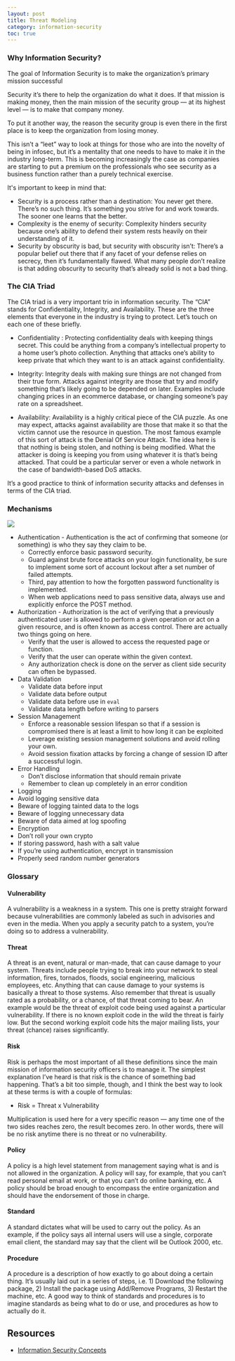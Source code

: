 ```yaml
---
layout: post
title: Threat Modeling
category: information-security
toc: true
---
```


### Why Information Security?

The goal of Information Security is to make the organization’s primary mission successful

Security it’s there to help the organization do what it does. If that mission is making money, then the main mission of the security group — at its highest level — is to make that company money.

To put it another way, the reason the security group is even there in the first place is to keep the organization from losing money.

This isn’t a “leet” way to look at things for those who are into the novelty of being in infosec, but it’s a mentality that one needs to have to make it in the industry long-term. This is becoming increasingly the case as companies are starting to put a premium on the professionals who see security as a business function rather than a purely technical exercise.

It's important to keep in mind that:
- Security is a process rather than a destination: You never get there. There’s no such thing. It’s something you strive for and work towards. The sooner one learns that the better.
- Complexity is the enemy of security: Complexity hinders security because one’s ability to defend their system rests heavily on their understanding of it.
- Security by obscurity is bad, but security with obscurity isn’t: There’s a popular belief out there that if any facet of your defense relies on secrecy, then it’s fundamentally flawed. What many people don’t realize is that adding obscurity to security that’s already solid is not a bad thing.

### The CIA Triad

The CIA triad is a very important trio in information security. The “CIA” stands for Confidentiality, Integrity, and Availability. These are the three elements that everyone in the industry is trying to protect. Let’s touch on each one of these briefly.

- Confidentiality : Protecting confidentiality deals with keeping things secret. This could be anything from a company’s intellectual property to a home user’s photo collection. Anything that attacks one’s ability to keep private that which they want to is an attack against confidentiality.

- Integrity: Integrity deals with making sure things are not changed from their true form. Attacks against integrity are those that try and modify something that’s likely going to be depended on later. Examples include changing prices in an ecommerce database, or changing someone’s pay rate on a spreadsheet.

- Availability: Availability is a highly critical piece of the CIA puzzle. As one may expect, attacks against availability are those that make it so that the victim cannot use the resource in question. The most famous example of this sort of attack is the Denial Of Service Attack. The idea here is that nothing is being stolen, and nothing is being modified. What the attacker is doing is keeping you from using whatever it is that’s being attacked. That could be a particular server or even a whole network in the case of bandwidth-based DoS attacks.

It’s a good practice to think of information security attacks and defenses in terms of the CIA triad.

### Mechanisms

<img src="{{site.url}}/{{site.images}}/information-security/infosec-mechanisms.png">

- Authentication - Authentication is the act of confirming that someone (or something) is who they say they claim to be.
  -  Correctly enforce basic password security.
  - Guard against brute force attacks on your login functionality, be sure to implement some sort of account lockout after a set number of failed attempts.
  - Third, pay attention to how the forgotten password functionality is implemented.
  - When web applications need to pass sensitive data, always use and explicitly enforce the POST method.
- Authorization - Authorization is the act of verifying that a previously authenticated user is allowed to perform a given operation or act on a given resource, and is often known as access control. There are actually two things going on here.
  - Verify that the user is allowed to access the
requested page or function.
  - Verify that the user can operate within the given context.
  - Any authorization check is done on the server as client side security can often be bypassed.
- Data Validation
  - Validate data before input
  - Validate data before output
  - Validate data before use in `eval`
  - Validate data length before writing to parsers
- Session Management
  - Enforce a reasonable session lifespan so that if a session is compromised there is at least a limit to how long it can be exploited
  - Leverage existing session management solutions and avoid rolling your own.
  - Avoid session fixation attacks by forcing a change of session ID after a successful login.
- Error Handling
  - Don’t disclose information that should remain private
  - Remember to clean up completely in an error condition
- Logging
 - Avoid logging sensitive data
 - Beware of logging tainted data to the logs
 - Beware of logging unnecessary data
 - Beware of data aimed at log spoofing
- Encryption
 - Don’t roll your own crypto
 - If storing password, hash with a salt value
 - If you’re using authentication, encrypt in transmission
 - Properly seed random number generators

### Glossary

#### Vulnerability
A vulnerability is a weakness in a system. This one is pretty straight forward because vulnerabilities are commonly labeled as such in advisories and even in the media. When you apply a security patch to a system, you’re doing so to address a vulnerability.

#### Threat
A threat is an event, natural or man-made, that can cause damage to your system. Threats include people trying to break into your network to steal information, fires, tornados, floods, social engineering, malicious employees, etc. Anything that can cause damage to your systems is basically a threat to those systems. Also remember that threat is usually rated as a probability, or a chance, of that threat coming to bear. An example would be the threat of exploit code being used against a particular vulnerability. If there is no known exploit code in the wild the threat is fairly low. But the second working exploit code hits the major mailing lists, your threat (chance) raises significantly.

#### Risk

Risk is perhaps the most important of all these definitions since the main mission of information security officers is to manage it. The simplest explanation I’ve heard is that risk is the chance of something bad happening. That’s a bit too simple, though, and I think the best way to look at these terms is with a couple of formulas:

- Risk = Threat x Vulnerability

Multiplication is used here for a very specific reason — any time one of the two sides reaches zero, the result becomes zero. In other words, there will be no risk anytime there is no threat or no vulnerability.

#### Policy

A policy is a high level statement from management saying what is and is not allowed in the organization. A policy will say, for example, that you can’t read personal email at work, or that you can’t do online banking, etc. A policy should be broad enough to encompass the entire organization and should have the endorsement of those in charge.

#### Standard

A standard dictates what will be used to carry out the policy. As an example, if the policy says all internal users will use a single, corporate email client, the standard may say that the client will be Outlook 2000, etc.

#### Procedure

A procedure is a description of how exactly to go about doing a certain thing. It’s usually laid out in a series of steps, i.e. 1) Download the following package, 2) Install the package using Add/Remove Programs, 3) Restart the machine, etc. A good way to think of standards and procedures is to imagine standards as being what to do or use, and procedures as how to actually do it.

## Resources

- [Information Security Concepts](https://danielmiessler.com/study/infosecconcepts/)
